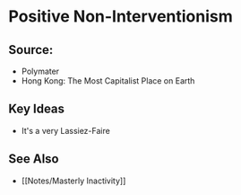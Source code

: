 # Positive Non-Interventionism

## Source:
- Polymater
- Hong Kong: The Most Capitalist Place on Earth

## Key Ideas
- It's a very Lassiez-Faire

## See Also
- [[Notes/Masterly Inactivity]]